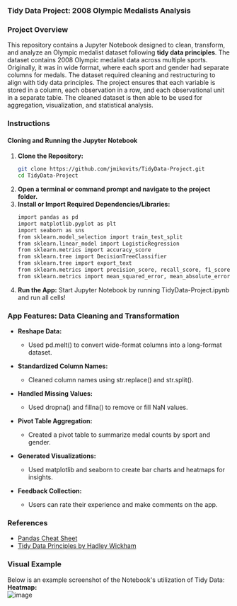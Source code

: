 ### Tidy Data Project: 2008 Olympic Medalists Analysis

### Project Overview
This repository contains a Jupyter Notebook designed to clean, transform, and analyze an Olympic medalist dataset following **tidy data principles**. The dataset contains 2008 Olympic medalist data across multiple sports. Originally, it was in wide format, where each sport and gender had separate columns for medals. The dataset required cleaning and restructuring to align with tidy data principles. The project ensures that each variable is stored in a column, each observation in a row, and each observational unit in a separate table. The cleaned dataset is then able to be used for aggregation, visualization, and statistical analysis.

### Instructions

#### Cloning and Running the Jupyter Notebook
1. **Clone the Repository:**
   ```bash
   git clone https://github.com/jmikovits/TidyData-Project.git
   cd TidyData-Project
2. **Open a terminal or command prompt and navigate to the project folder.**
3. **Install or Import Required Dependencies/Libraries:**
   ```bash
   import pandas as pd
   import matplotlib.pyplot as plt
   import seaborn as sns
   from sklearn.model_selection import train_test_split
   from sklearn.linear_model import LogisticRegression
   from sklearn.metrics import accuracy_score
   from sklearn.tree import DecisionTreeClassifier
   from sklearn.tree import export_text
   from sklearn.metrics import precision_score, recall_score, f1_score
   from sklearn.metrics import mean_squared_error, mean_absolute_error
4. **Run the App:**
  Start Jupyter Notebook by running TidyData-Project.ipynb and run all cells!

### App Features: Data Cleaning and Transformation
- **Reshape Data:**
  - Used pd.melt() to convert wide-format columns into a long-format dataset.
  
- **Standardized Column Names:**
  - Cleaned column names using str.replace() and str.split().
  
- **Handled Missing Values:**
  - Used dropna() and fillna() to remove or fill NaN values.
 
- **Pivot Table Aggregation:**
  - Created a pivot table to summarize medal counts by sport and gender.
 
- **Generated Visualizations:**
  - Used matplotlib and seaborn to create bar charts and heatmaps for insights.
 
- **Feedback Collection:**
  - Users can rate their experience and make comments on the app.

### References
- [Pandas Cheat Sheet](https://pandas.pydata.org/Pandas_Cheat_Sheet.pdf)
- [Tidy Data Principles by Hadley Wickham](https://vita.had.co.nz/papers/tidy-data.pdf)


### Visual Example
Below is an example screenshot of the Notebook's utilization of Tidy Data:
**Heatmap:**  
  ![image](https://github.com/user-attachments/assets/c5321544-616e-4894-9227-2319b97c3c7a)
  




